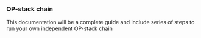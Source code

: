 ### OP-stack chain

This documentation will be a complete guide and include series of steps to run your own independent OP-stack chain